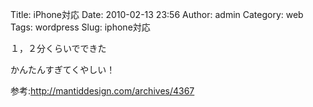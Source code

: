 Title: iPhone対応
Date: 2010-02-13 23:56
Author: admin
Category: web
Tags: wordpress
Slug: iphone対応

１，２分くらいでできた

かんたんすぎてくやしい！

参考:http://mantiddesign.com/archives/4367

